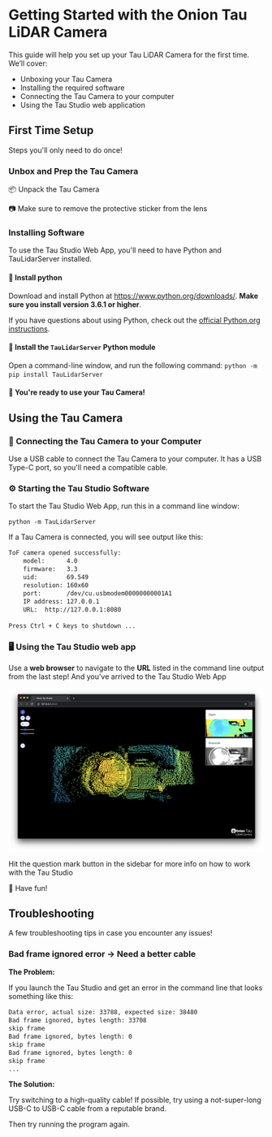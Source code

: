 # Getting Started with the Onion Tau LiDAR Camera

This guide will help you set up your Tau LiDAR Camera for the first time. We’ll cover:

* Unboxing your Tau Camera
* Installing the required software
* Connecting the Tau Camera to your computer
* Using the Tau Studio web application

## First Time Setup

Steps you'll only need to do once!

### Unbox and Prep the Tau Camera

📦 Unpack the Tau Camera

📷 Make sure to remove the protective sticker from the lens

### Installing Software

To use the Tau Studio Web App, you'll need to have Python and TauLidarServer installed.

#### 🐍 Install python
Download and install Python at https://www.python.org/downloads/. **Make sure you install version 3.6.1 or higher**.

If you have questions about using Python, check out the [official Python.org  instructions](https://docs.python.org/3/using/index.html).

#### 📩 Install the `TauLidarServer` Python module

Open a command-line window, and run the following command:
`python -m pip install TauLidarServer`

#### 🥳 You're ready to use your Tau Camera!

## Using the Tau Camera

### 📸 Connecting the Tau Camera to your Computer

Use a USB cable to connect the Tau Camera to your computer. It has a USB Type-C port, so you'll need a compatible cable.

### ⚙️ Starting the Tau Studio Software

To start the Tau Studio Web App, run this in a command line window:

```
python -m TauLidarServer
```

If a Tau Camera is connected, you will see output like this:

```
ToF camera opened successfully:
    model:      4.0
    firmware:   3.3
    uid:        69.549
    resolution: 160x60
    port:       /dev/cu.usbmodem00000000001A1
    IP address: 127.0.0.1
    URL:  http://127.0.0.1:8080

Press Ctrl + C keys to shutdown ...
```

### 🖥 Using the Tau Studio web app

Use a **web browser** to navigate to the **URL** listed in the command line output from the last step! And you've arrived to the Tau Studio Web App

![Onion Tau Studio Web App](img/onion-tau-studio-00.png)

Hit the question mark button in the sidebar for more info on how to work with the Tau Studio

🍻 Have fun!

## Troubleshooting

A few troubleshooting tips in case you encounter any issues!

### Bad frame ignored error -> Need a better cable

**The Problem:**

If you launch the Tau Studio and get an error in the command line that looks something like this:

```
Data error, actual size: 33788, expected size: 38480
Bad frame ignored, bytes length: 33708
skip frame
Bad frame ignored, bytes length: 0
skip frame
Bad frame ignored, bytes length: 0
skip frame
...
```

**The Solution:**

Try switching to a high-quality cable! If possible, try using a not-super-long USB-C to USB-C cable from a reputable brand.

Then try running the program again.
